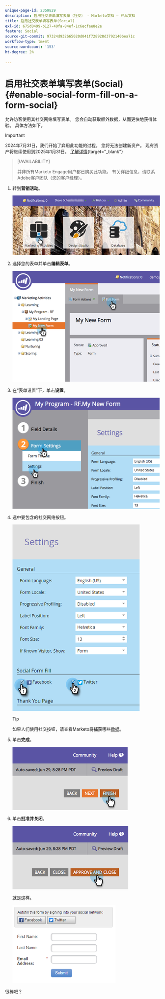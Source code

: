 ```yaml
---
unique-page-id: 2359829
description: 启用社交表单填写表单（社交） - Marketo文档 — 产品文档
title: 启用社交表单填写表单(Social)
exl-id: 675d0499-b127-40fa-84ef-1c6ecfae8e2e
feature: Social
source-git-commit: 97324d932b65020d041f728928d3792140bea71c
workflow-type: tm+mt
source-wordcount: '153'
ht-degree: 2%

---
```


# 启用社交表单填写表单(Social) {#enable-social-form-fill-on-a-form-social}

允许访客使用其社交网络填写表单。 您会自动获取额外数据，从而更快地获得体验。 具体方法如下。

>[!IMPORTANT]
>
>2024年7月31日，我们开始了弃用此功能的过程。 您将无法创建新资产。 现有资产将继续使用到2025年1月31日。 [了解详情](https://nation.marketo.com/t5/employee-blogs/marketo-engage-social-features-deprecation/ba-p/351977){target="_blank"}

>[!AVAILABILITY]
>
>并非所有Marketo Engage用户都已购买此功能。 有关详细信息，请联系Adobe客户团队（您的客户经理）。

1. 转到&#x200B;**营销活动**。

   ![](assets/login-marketing-activities-3.png)

1. 选择您的表单并单击&#x200B;**编辑表单**。

   ![](assets/image2014-9-15-16-3a35-3a54.png)

1. 在“表单设置”下，单击&#x200B;**设置**。

   ![](assets/image2014-9-15-16-3a36-3a4.png)

1. 选中要包含的社交网络按钮。

   ![](assets/image2016-4-28-16-3a38-3a58.png)

   >[!TIP]
   >
   >如果人们使用社交按钮，请查看Marketo将捕获哪些[数据](/help/marketo/product-docs/demand-generation/social/social-functions/manage-social-profile-data.md)。

1. 单击&#x200B;**完成**。

   ![](assets/image2014-9-15-16-3a36-3a26.png)

1. 单击&#x200B;**批准并关闭**。

   ![](assets/image2014-9-15-16-3a36-3a33.png)

   就是这样。

   ![](assets/image2016-4-28-16-3a45-3a58.png)

很棒吧？
